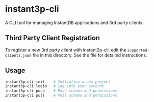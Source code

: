 # instant3p-cli

A CLI tool for managing InstantDB applications and 3rd party clients.

## Third Party Client Registration

To register a new 3rd party client with instant3p-cli, edit the `supported-clients.json` file in this directory. See the file for detailed instructions.

## Usage

```bash
instant3p-cli init    # Initialize a new project
instant3p-cli login   # Log into your account  
instant3p-cli push    # Push schema and permissions
instant3p-cli pull    # Pull schema and permissions
```